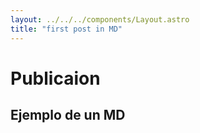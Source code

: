 ```yaml
---
layout: ../../../components/Layout.astro
title: "first post in MD"
---
```


# Publicaion

## Ejemplo de un MD
